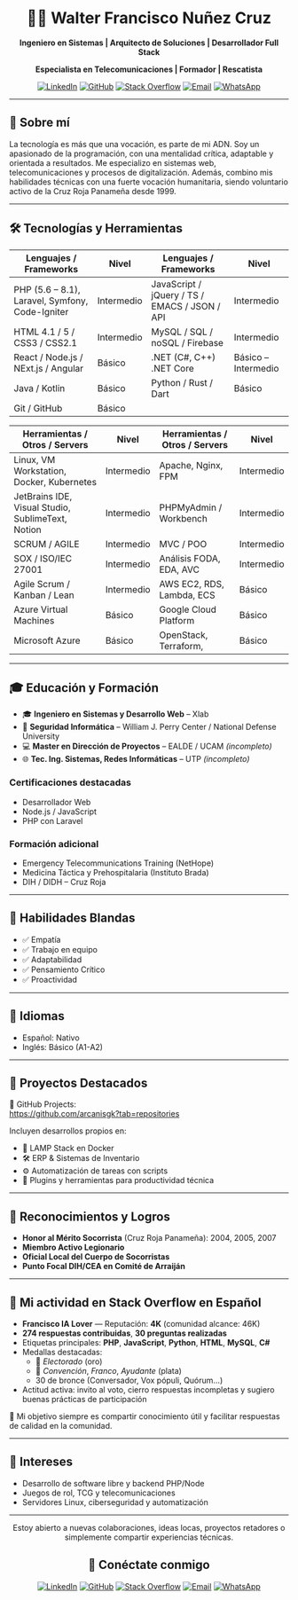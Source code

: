 <div align="center">

# 👨‍💻 Walter Francisco Nuñez Cruz

**Ingeniero en Sistemas | Arquitecto de Soluciones | Desarrollador Full Stack**

**Especialista en Telecomunicaciones | Formador | Rescatista**


[![LinkedIn](https://img.shields.io/badge/LinkedIn-Walter%20Nuñez-blue?style=for-the-badge&logo=linkedin)](https://www.linkedin.com/in/walter-francisco-n%C3%BA%C3%B1ez-cruz/)
[![GitHub](https://img.shields.io/badge/GitHub-arcanisgk-181717?style=for-the-badge&logo=github)](https://github.com/arcanisgk)
[![Stack Overflow](https://img.shields.io/badge/StackOverflow-%20Francisco%20IA%20Lover-FE7A16?style=for-the-badge&logo=stackoverflow)](https://es.stackoverflow.com/users/315134/francisco-ia-lover)
[![Email](https://img.shields.io/badge/Email-wnunez@lh--2.net-D14836?style=for-the-badge&logo=gmail)](mailto:wnunez@lh-2.net)
[![WhatsApp](https://img.shields.io/badge/WhatsApp-Chat%20Conmigo-25D366?style=for-the-badge&logo=whatsapp&logoColor=white)](https://wa.me/50766227744)



</div>

---

## 🧠 Sobre mí

La tecnología es más que una vocación, es parte de mi ADN. Soy un apasionado de la programación, con una mentalidad crítica, adaptable y orientada a resultados. Me especializo en sistemas web, telecomunicaciones y procesos de digitalización. Además, combino mis habilidades técnicas con una fuerte vocación humanitaria, siendo voluntario activo de la Cruz Roja Panameña desde 1999.

---

## 🛠️ Tecnologías y Herramientas

<div align="center">

| Lenguajes / Frameworks                               | Nivel           | Lenguajes / Frameworks                               | Nivel           |
|------------------------------------------------------|------------------|------------------------------------------------------|------------------|
| PHP (5.6 – 8.1), Laravel, Symfony, Code-Igniter      | Intermedio       | JavaScript / jQuery / TS / EMACS / JSON / API        | Intermedio       |
| HTML 4.1 / 5 / CSS3 / CSS2.1                         | Intermedio       | MySQL / SQL / noSQL / Firebase                       | Intermedio       |
| React / Node.js / NExt.js / Angular                  | Básico           | .NET (C#, C++) .NET Core                             | Básico – Intermedio |
| Java / Kotlin                                        | Básico           | Python / Rust / Dart                                 | Básico           |
| Git / GitHub                                         | Básico           |  |            |

| Herramientas / Otros / Servers                    | Nivel      | Herramientas / Otros / Servers                    | Nivel      |
|---------------------------------------------------|------------|---------------------------------------------------|------------|
| Linux, VM Workstation, Docker, Kubernetes         | Intermedio | Apache, Nginx, FPM                                | Intermedio |
| JetBrains IDE, Visual Studio, SublimeText, Notion | Intermedio | PHPMyAdmin / Workbench                            | Intermedio |
| SCRUM / AGILE                                     | Intermedio | MVC / POO                                         | Intermedio |
| SOX / ISO/IEC 27001                               | Intermedio | Análisis FODA, EDA, AVC                           | Intermedio |
| Agile Scrum / Kanban / Lean                       | Intermedio | AWS EC2, RDS, Lambda, ECS                         | Básico     |
| Azure Virtual Machines                            | Básico     | Google Cloud Platform                             | Básico     |
| Microsoft Azure                                   | Básico     | OpenStack, Terraform,                             | Básico     |

</div>

---

## 🎓 Educación y Formación

- 🎓 **Ingeniero en Sistemas y Desarrollo Web** – Xlab
- 🔐 **Seguridad Informática** – William J. Perry Center / National Defense University
- 💻 **Master en Dirección de Proyectos** – EALDE / UCAM *(incompleto)*
- 🌐 **Tec. Ing. Sistemas, Redes Informáticas** – UTP *(incompleto)*

### Certificaciones destacadas
- Desarrollador Web
- Node.js / JavaScript
- PHP con Laravel

### Formación adicional
- Emergency Telecommunications Training (NetHope)
- Medicina Táctica y Prehospitalaria (Instituto Brada)
- DIH / DIDH – Cruz Roja

---

## 👥 Habilidades Blandas

- ✅ Empatía
- ✅ Trabajo en equipo
- ✅ Adaptabilidad
- ✅ Pensamiento Crítico
- ✅ Proactividad


---

## 💬 Idiomas

- Español: Nativo
- Inglés: Básico (A1-A2)

---

## 🚀 Proyectos Destacados

🔸 GitHub Projects:  
https://github.com/arcanisgk?tab=repositories

Incluyen desarrollos propios en:
- 🐘 LAMP Stack en Docker
- 🛠️ ERP & Sistemas de Inventario
- ⚙️ Automatización de tareas con scripts
- 🧩 Plugins y herramientas para productividad técnica

---

## 🏅 Reconocimientos y Logros

- **Honor al Mérito Socorrista** (Cruz Roja Panameña): 2004, 2005, 2007
- **Miembro Activo Legionario**
- **Oficial Local del Cuerpo de Socorristas**
- **Punto Focal DIH/CEA en Comité de Arraiján**

---

## 💬 Mi actividad en Stack Overflow en Español

- **Francisco IA Lover** — Reputación: **4K** (comunidad alcance: 46K)
- **274 respuestas contribuidas**, **30 preguntas realizadas**
- Etiquetas principales: **PHP**, **JavaScript**, **Python**, **HTML**, **MySQL**, **C#**
- Medallas destacadas:
    - 🥇 *Electorado* (oro)
    - 🥈 *Convención*, *Franco*, *Ayudante* (plata)
    - 30 de bronce (Conversador, Vox pópuli, Quórum…)
- Actitud activa: invito al voto, cierro respuestas incompletas y sugiero buenas prácticas de participación

🎯 Mi objetivo siempre es compartir conocimiento útil y facilitar respuestas de calidad en la comunidad.


---

## 📌 Intereses

- Desarrollo de software libre y backend PHP/Node
- Juegos de rol, TCG y telecomunicaciones
- Servidores Linux, ciberseguridad y automatización

---

<div align="center">

Estoy abierto a nuevas colaboraciones, ideas locas, proyectos retadores o simplemente compartir experiencias técnicas.

## 📡 Conéctate conmigo

[![LinkedIn](https://img.shields.io/badge/LinkedIn-Walter%20Nuñez-blue?style=for-the-badge&logo=linkedin)](https://www.linkedin.com/in/walter-francisco-n%C3%BA%C3%B1ez-cruz/)
[![GitHub](https://img.shields.io/badge/GitHub-arcanisgk-181717?style=for-the-badge&logo=github)](https://github.com/arcanisgk)
[![Stack Overflow](https://img.shields.io/badge/StackOverflow-%20Francisco%20IA%20Lover-FE7A16?style=for-the-badge&logo=stackoverflow)](https://es.stackoverflow.com/users/315134/francisco-ia-lover)
[![Email](https://img.shields.io/badge/Email-wnunez@lh--2.net-D14836?style=for-the-badge&logo=gmail)](mailto:wnunez@lh-2.net)
[![WhatsApp](https://img.shields.io/badge/WhatsApp-Chat%20Conmigo-25D366?style=for-the-badge&logo=whatsapp&logoColor=white)](https://wa.me/50766227744)


</div>

